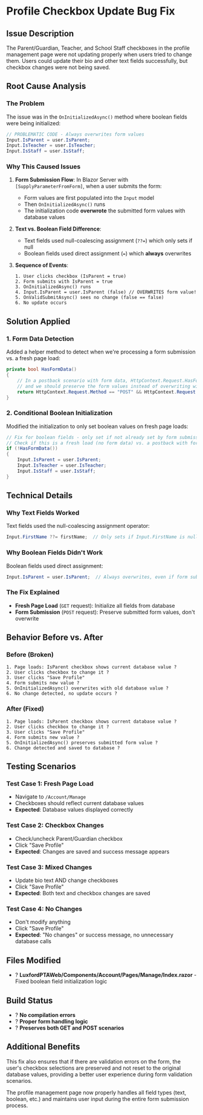 # Profile Checkbox Update Bug Fix

## Issue Description
The Parent/Guardian, Teacher, and School Staff checkboxes in the profile management page were not updating properly when users tried to change them. Users could update their bio and other text fields successfully, but checkbox changes were not being saved.

## Root Cause Analysis

### The Problem
The issue was in the `OnInitializedAsync()` method where boolean fields were being initialized:

```csharp
// PROBLEMATIC CODE - Always overwrites form values
Input.IsParent = user.IsParent;
Input.IsTeacher = user.IsTeacher;
Input.IsStaff = user.IsStaff;
```

### Why This Caused Issues
1. **Form Submission Flow**: In Blazor Server with `[SupplyParameterFromForm]`, when a user submits the form:
   - Form values are first populated into the `Input` model
   - Then `OnInitializedAsync()` runs
   - The initialization code **overwrote** the submitted form values with database values

2. **Text vs. Boolean Field Difference**: 
   - Text fields used null-coalescing assignment (`??=`) which only sets if null
   - Boolean fields used direct assignment (`=`) which **always** overwrites

3. **Sequence of Events**:
   ```
   1. User clicks checkbox (IsParent = true)
   2. Form submits with IsParent = true
   3. OnInitializedAsync() runs
   4. Input.IsParent = user.IsParent (false) // OVERWRITES form value!
   5. OnValidSubmitAsync() sees no change (false == false)
   6. No update occurs
   ```

## Solution Applied

### 1. **Form Data Detection**
Added a helper method to detect when we're processing a form submission vs. a fresh page load:

```csharp
private bool HasFormData()
{
    // In a postback scenario with form data, HttpContext.Request.HasFormContentType will be true
    // and we should preserve the form values instead of overwriting with database values
    return HttpContext.Request.Method == "POST" && HttpContext.Request.HasFormContentType;
}
```

### 2. **Conditional Boolean Initialization**
Modified the initialization to only set boolean values on fresh page loads:

```csharp
// Fix for boolean fields - only set if not already set by form submission
// Check if this is a fresh load (no form data) vs. a postback with form data
if (!HasFormData())
{
    Input.IsParent = user.IsParent;
    Input.IsTeacher = user.IsTeacher;
    Input.IsStaff = user.IsStaff;
}
```

## Technical Details

### Why Text Fields Worked
Text fields used the null-coalescing assignment operator:
```csharp
Input.FirstName ??= firstName;  // Only sets if Input.FirstName is null
```

### Why Boolean Fields Didn't Work
Boolean fields used direct assignment:
```csharp
Input.IsParent = user.IsParent;  // Always overwrites, even if form submitted a different value
```

### The Fix Explained
- **Fresh Page Load** (`GET` request): Initialize all fields from database
- **Form Submission** (`POST` request): Preserve submitted form values, don't overwrite

## Behavior Before vs. After

### Before (Broken)
```
1. Page loads: IsParent checkbox shows current database value ?
2. User clicks checkbox to change it ?
3. User clicks "Save Profile"
4. Form submits new value ?
5. OnInitializedAsync() overwrites with old database value ?
6. No change detected, no update occurs ?
```

### After (Fixed)
```
1. Page loads: IsParent checkbox shows current database value ?
2. User clicks checkbox to change it ?
3. User clicks "Save Profile"
4. Form submits new value ?
5. OnInitializedAsync() preserves submitted form value ?
6. Change detected and saved to database ?
```

## Testing Scenarios

### Test Case 1: Fresh Page Load
- Navigate to `/Account/Manage`
- Checkboxes should reflect current database values
- **Expected**: Database values displayed correctly

### Test Case 2: Checkbox Changes
- Check/uncheck Parent/Guardian checkbox
- Click "Save Profile"
- **Expected**: Changes are saved and success message appears

### Test Case 3: Mixed Changes
- Update bio text AND change checkboxes
- Click "Save Profile"
- **Expected**: Both text and checkbox changes are saved

### Test Case 4: No Changes
- Don't modify anything
- Click "Save Profile" 
- **Expected**: "No changes" or success message, no unnecessary database calls

## Files Modified
- ? **LuxfordPTAWeb/Components/Account/Pages/Manage/Index.razor** - Fixed boolean field initialization logic

## Build Status
- ? **No compilation errors**
- ? **Proper form handling logic**
- ? **Preserves both GET and POST scenarios**

## Additional Benefits
This fix also ensures that if there are validation errors on the form, the user's checkbox selections are preserved and not reset to the original database values, providing a better user experience during form validation scenarios.

The profile management page now properly handles all field types (text, boolean, etc.) and maintains user input during the entire form submission process.